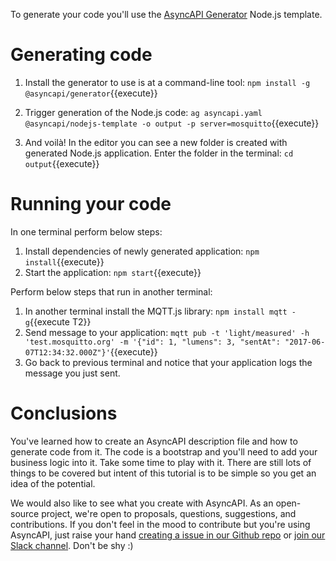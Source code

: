 To generate your code you'll use the [AsyncAPI Generator](https://github.com/asyncapi/generator) Node.js template.

# Generating code

1. Install the generator to use is at a command-line tool: `npm install -g @asyncapi/generator`{{execute}}

1. Trigger generation of the Node.js code: `ag asyncapi.yaml @asyncapi/nodejs-template -o output -p server=mosquitto`{{execute}}

1. And voilà! In the editor you can see a new folder is created with generated Node.js application. Enter the folder in the terminal: `cd output`{{execute}}

# Running your code

In one terminal perform below steps:

1. Install dependencies of newly generated application: `npm install`{{execute}}
1. Start the application: `npm start`{{execute}}

Perform below steps that run in another terminal:
1. In another terminal install the MQTT.js library: `npm install mqtt -g`{{execute T2}}
1. Send message to your application: `mqtt pub -t 'light/measured' -h 'test.mosquitto.org' -m '{"id": 1, "lumens": 3, "sentAt": "2017-06-07T12:34:32.000Z"}'`{{execute}}
1. Go back to previous terminal and notice that your application logs the message you just sent.

# Conclusions

You've learned how to create an AsyncAPI description file and how to generate code from it. The code is a bootstrap and you'll need to add your business logic into it. Take some time to play with it.
There are still lots of things to be covered but intent of this tutorial is to be simple so you get an idea of the potential.

We would also like to see what you create with AsyncAPI. As an open-source project, we're open to proposals, questions, suggestions, and contributions. If you don't feel in the mood to contribute but you're using AsyncAPI, just raise your hand [creating a issue in our Github repo](https://github.com/asyncapi/asyncapi/issues/new) or [join our Slack channel](https://www.asyncapi.com/slack-invite/). Don't be shy :)